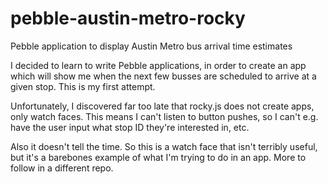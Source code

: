 # pebble-austin-metro-rocky
Pebble application to display Austin Metro bus arrival time estimates

I decided to learn to write Pebble applications, in order to create an app which will show me when the next few busses are scheduled to arrive at a given stop. This is my first attempt.

Unfortunately, I discovered far too late that rocky.js does not create apps, only watch faces. This means I can't listen to button pushes, so I can't e.g. have the user input what stop ID they're interested in, etc.

Also it doesn't tell the time. So this is a watch face that isn't terribly useful, but it's a barebones example of what I'm trying to do in an app. More to follow in a different repo.
